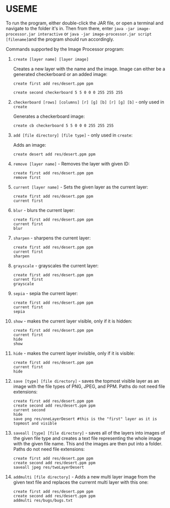 # USEME

To run the program, either double-click the JAR file, or open a terminal and navigate to the folder
it's in. Then from there, enter `java -jar image-processor.jar interactive`
or `java -jar image-processor.jar script [filename]`and the program should run accordingly.

Commands supported by the Image Processor program:

1. `create [layer name] [layer image]`

   Creates a new layer with the name and the image. Image can either be a generated checkerboard or
   an added image:

    ```
    create first add res/desert.ppm ppm

    create second checkerboard 5 5 0 0 0 255 255 255
    ```


2. `checkerboard [rows] [columns] [r] [g] [b] [r] [g] [b]` - only used in `create`

   Generates a checkerboard image:

    ```
    create cb checkerboard 5 5 0 0 0 255 255 255
    ```


3. `add [file directory] [file type]` - only used in `create`:

   Adds an image:

    ```
    create desert add res/desert.ppm ppm
    ```

4. `remove [layer name]` - Removes the layer with given ID:

    ```
    create first add res/desert.ppm ppm
    remove first
    ```

4. `current [layer name]` - Sets the given layer as the current layer:

    ```
    create first add res/desert.ppm ppm
    current first
    ```

5. `blur` - blurs the current layer:

    ```
    create first add res/desert.ppm ppm
    current first
    blur
    ```

6. `sharpen` - sharpens the current layer:

    ```
    create first add res/desert.ppm ppm
    current first
    sharpen
    ```

7. `grayscale` - grayscales the current layer:

    ```
    create first add res/desert.ppm ppm
    current first
    grayscale
    ```

8. `sepia` - sepia the current layer:

    ```
    create first add res/desert.ppm ppm
    current first
    sepia
    ```

9. `show` - makes the current layer visible, only if it is hidden:

    ```
    create first add res/desert.ppm ppm
    current first
    hide
    show
    ```

10. `hide` - makes the current layer invisible, only if it is visible:

    ```
    create first add res/desert.ppm ppm
    current first
    hide
    ```

11. `save [type] [file directory]` - saves the topmost visible layer as an image with the file types
    of PNG, JPEG, and PPM. Paths do not need file extensions:

    ```
    create first add res/desert.ppm ppm
    create second add res/desert.ppm ppm
    current second
    hide
    save png res/oneLayerDesert #this is the "first" layer as it is topmost and visible
    ```

12. `saveall [type] [file directory]` - saves all of the layers into images of the given file type
    and creates a text file representing the whole image with the given file name. This and the
    images are then put into a folder. Paths do not need file extensions:

    ```
    create first add res/desert.ppm ppm
    create second add res/desert.ppm ppm
    saveall jpeg res/twoLayerDesert
    ```


13. `addmulti [file directory]` - Adds a new multi layer image from the given text file and replaces
    the currernt multi layer with this one:

    ```
    create first add res/desert.ppm ppm
    create second add res/desert.ppm ppm
    addmulti res/bugs/bugs.txt
    ```
